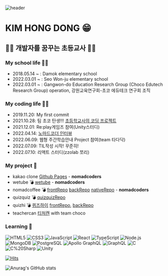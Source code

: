 ![header](https://capsule-render.vercel.app/api?type=waving&color=auto&text=Hello%20Everyone👋&fontColor=2B7DE9&animation=fadeIn)

# KIM HONG DONG 😁

## 🧑‍💻 개발자를 꿈꾸는 초등교사 👨‍🏫

### My school life 👨‍🏫
- 2018.05.14 ~ : Damok elementary school
- 2022.03.01 ~ : Seo Won-ju elementary school
- 2022.03.01 ~ : Gangwon-do Education Research Group (Choco Edutech Research Group) operation, 강원교육연구회-초코 에듀테크 연구회 조직

### My coding life 🧑‍💻
- 2019.11.20: My first commit
- 2021.10.28: 팀 초코 탄생!!! [초등학교사의 코딩 프로젝트](https://sparkly-corleggy-3e4.notion.site/18b5b5b23fb84323b5a2a0b71c9980fd)
- 2021.12.01: Re:play게임즈 참여(Unity스터디)
- 2022.04.14: [노마드코더 인터뷰](https://nomadcoders.co/community/thread/5519)
- 2022.06.09: 웹형 주간학습안내 Project 참여(team 타다닥)
- 2022.07.09: TIL작성 시작! 꾸준히!
- 2022.07.10: 리액트 스터디(zzolab 쪼리)

### My project 👣
- kakao clone [Github Pages](https://nlom0218.github.io/kakao-clone-my/) - **nomadcoders**
- wetube 💣 [wetube](https://github.com/nlom0218/wetube) - **nomadcoders**
- nomadcoffee 💣 [frontRepo](https://github.com/nlom0218/nomadcoffee-frontend) [backRepo](https://github.com/nlom0218/nomadcoffee-backend) [nativeRepo](https://github.com/nlom0218/nomadcoffe-native) - **nomadcoders**
- quizquiz 💣 [quizquizRepo](https://github.com/nlom0218/quizquiz)
- quizhi 💣 [퀴즈하이](https://quiz-hi.com) [frontRepo](https://github.com/nlom0218/quiz-hi2), [backRepo](https://github.com/nlom0218/quiz-hi-backend)
- teachercan [티처캔](https://teachercan.com) with team choco

### Learning 🚀
![HTML5](https://img.shields.io/badge/HTML-E34F26?style=flat-square&logo=HTML5&logoColor=white)
![CSS3](https://img.shields.io/badge/CSS3-1572B6?style=flat-square&logo=CSS3&logoColor=white)
![JavaScript](https://img.shields.io/badge/JavaScript-F7DF1E?style=flat-square&logo=JavaScript&logoColor=black)
![React](https://img.shields.io/badge/React-61DAFB?style=flat-square&logo=React&logoColor=white)
![TypeScript](https://img.shields.io/badge/TypeScript-3178C6?style=flat-square&logo=TypeScript&logoColor=white)
![Node.js](https://img.shields.io/badge/Node.js-339933?style=flat-square&logo=Node.js&logoColor=white)
![MongoDB](https://img.shields.io/badge/MongoDB-47A248?style=flat-square&logo=MongoDB&logoColor=white)
![PostgreSQL](https://img.shields.io/badge/PostgreSQL-4169E1?style=flat-square&logo=PostgreSQL&logoColor=white)
![Apollo GraphQL](https://img.shields.io/badge/Apollo%20GraphQL-311C87?style=flat-square&logo=Apollo%20GraphQL&logoColor=white)
![GraphQL](https://img.shields.io/badge/GraphQL-E10098?style=flat-square&logo=GraphQL&logoColor=white)
![C](https://img.shields.io/badge/C-A8B9CC?style=flat-square&logo=C&logoColor=white)
![C%20Sharp](https://img.shields.io/badge/C%20Sharp-239120?style=flat-square&logo=C%20Sharp&logoColor=white)
![Unity](https://img.shields.io/badge/Unity-FFFFFF?style=flat-square&logo=Unity&logoColor=black)

[![Hits](https://hits.seeyoufarm.com/api/count/incr/badge.svg?url=https%3A%2F%2Fgithub.com%2Fnlom0218&count_bg=%2379C83D&title_bg=%23555555&icon=github.svg&icon_color=%23E7E7E7&title=hits&edge_flat=false)](https://hits.seeyoufarm.com)

![Anurag's GitHub stats](https://github-readme-stats.vercel.app/api?username=nlom0218&show_icons=true&theme=onedark)
